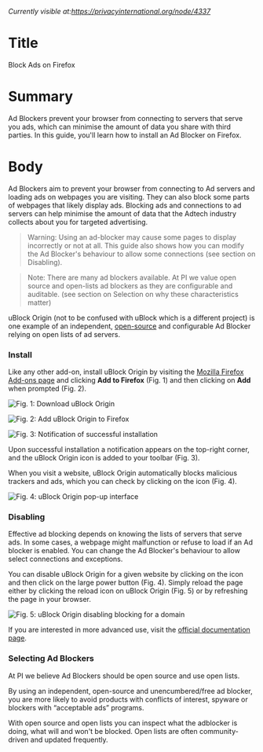 *Currently visible at:https://privacyinternational.org/node/4337*


# Title  #
Block Ads on Firefox

# Summary #
Ad Blockers prevent your browser from connecting to servers that serve you ads, which can minimise the amount of data you share with third parties. In this guide, you'll learn how to install an Ad Blocker on Firefox.

# Body #
Ad Blockers aim to prevent your browser from connecting to Ad servers and loading ads on webpages you are visiting. They can also block some parts of webpages that likely display ads. Blocking ads and connections to ad servers can help minimise the amount of data that the Adtech industry collects about you for targeted advertising. 
    
> Warning: Using an ad-blocker may cause some pages to display incorrectly or not at all. This guide also shows how you can modify the Ad Blocker's behaviour to allow some connections (see section on Disabling).
    
> Note: There are many ad blockers available. At PI we value open source and open-lists ad blockers as they are configurable and auditable. (see section on Selection on why these characteristics matter)

uBlock Origin (not to be confused with uBlock which is a different project) is one example of an independent, [open-source][2] and configurable Ad Blocker relying on open lists of ad servers. 

### Install ###
Like any other add-on, install uBlock Origin by visiting the [Mozilla Firefox Add-ons page][1] and clicking **Add to Firefox** (Fig. 1) and then clicking on **Add** when prompted (Fig. 2).

[1]: https://addons.mozilla.org/en-US/firefox/addon/ublock-origin/

[2]: https://github.com/gorhill/uBlock/wiki

![Fig. 1: Download uBlock Origin](../../images/Firefox/ublock-add.png?raw=true)

![Fig. 2: Add uBlock Origin to Firefox](../../images/Firefox/ublock-prompt.png?raw=true)

![Fig. 3: Notification of successful installation](../../images/Firefox/ublock-notify.png?raw=true)

Upon successful installation a notification appears on the top-right corner, and the uBlock Origin icon is added to your toolbar (Fig. 3).

When you visit a website, uBlock Origin automatically blocks malicious trackers and ads, which you can check by clicking on the icon (Fig. 4).

![Fig. 4: uBlock Origin pop-up interface](../../images/Firefox/ublock-test.png?raw=true)

### Disabling
Effective ad blocking depends on knowing the lists of servers that serve ads. In some cases, a webpage might malfunction or refuse to load if an Ad blocker is enabled. You can change the Ad Blocker's behaviour to allow select connections and exceptions. 

You can disable uBlock Origin for a given website by clicking on the icon and then click on the large power button (Fig. 4). Simply reload the page either by clicking the reload icon on uBlock Origin (Fig. 5) or by refreshing the page in your browser.
    
![Fig. 5: uBlock Origin disabling blocking for a domain](../../images/Firefox/ublock-whitelist.png?raw=true)

If you are interested in more advanced use, visit the [official documentation page][2].

### Selecting Ad Blockers

At PI we believe Ad Blockers should be open source and use open lists. 

By using an independent, open-source and unencumbered/free ad blocker, you are more likely to avoid products with conflicts of interest, spyware or blockers with “acceptable ads” programs. 

With open source and open lists you can inspect what the adblocker is doing, what will and won't be blocked. Open lists are often community-driven and updated frequently. 

[1]: https://addons.mozilla.org/en-US/firefox/addon/ublock-origin/

[2]: https://github.com/gorhill/uBlock/wiki
